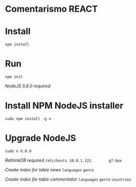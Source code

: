 # Comentarismo REACT

# Install
`npm install`

# Run
`npm init`

*NodeJS 5.6.0 required*

# Install NPM NodeJS installer
`sudo npm install -g n`

# Upgrade NodeJS
`sudo n 6.0.0`

*RethinkDB required*
`/etc/hosts
10.0.1.121        g7-box`

*Create index for table news*
`languages`
`genre`

*Create index for table commentator*
`languages`
`genre`
`countries`

